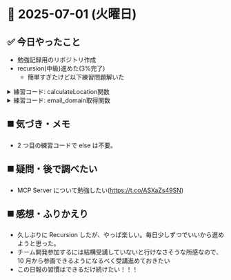 # 📅 2025-07-01 (火曜日)

## ✅ 今日やったこと

- 勉強記録用のリポジトリ作成
- recursion(中級)進めた(3%完了)
  - 簡単すぎたけど以下練習問題解いた

<details>
<summary> 練習コード: calculateLocation関数</summary>

```typescript
function calculateLocation(latitude: number, longitude: number): string {
  // 経度と緯度が与えられ、それを元に東西南北を返す関数
  let latitude_pos: string = "";
  let longitude_pos: string = "";

  if (latitude > 0) {
    latitude_pos = "north";
  } else if (latitude < 0) {
    latitude_pos = "south";
  } else {
    latitude_pos = "equator";
  }

  if (longitude > 0) {
    longitude_pos = "east";
  } else if (longitude < 0) {
    longitude_pos = "west";
  } else {
    longitude_pos = "prime meridian";
  }

  return `${latitude_pos}/${longitude_pos}`;
}
```

</details>

<details>
<summary> 練習コード: email_domain取得関数</summary>

```typescript
function upperCaseDomain(email: string): string {
  // メールアドレスのドメイン名を大文字で切り出す関数
  // '@'マークが含まれるているかチェック
  if (!email.includes("@")) {
    console.log("無効なメールアドレス形式です");
    return "";
  } else {
    const atIndex = email.indexOf("@");
    const domain = email.substring(atIndex + 1);
    return domain.toUpperCase();
  }
}
```

</details>

## ◼️ 気づき・メモ

- 2 つ目の練習コードで else は不要。

## ◼️ 疑問・後で調べたい

- MCP Server について勉強したい(https://t.co/ASXaZs49SN)

## ◼️ 感想・ふりかえり

- 久しぶりに Recursion したが、やっぱ楽しい。毎日少しずつでいいから進めようと思った。
- チーム開発参加するには結構受講していないと行けなさそうな所感なので、10 月から参画できるようになるべく受講進めておきたい
- この日報の習慣はできるだけ続けたい！！！
